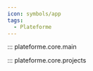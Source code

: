 ```yaml
---
icon: symbols/app
tags:
  - Plateforme
---
```


::: plateforme.core.main

::: plateforme.core.projects
